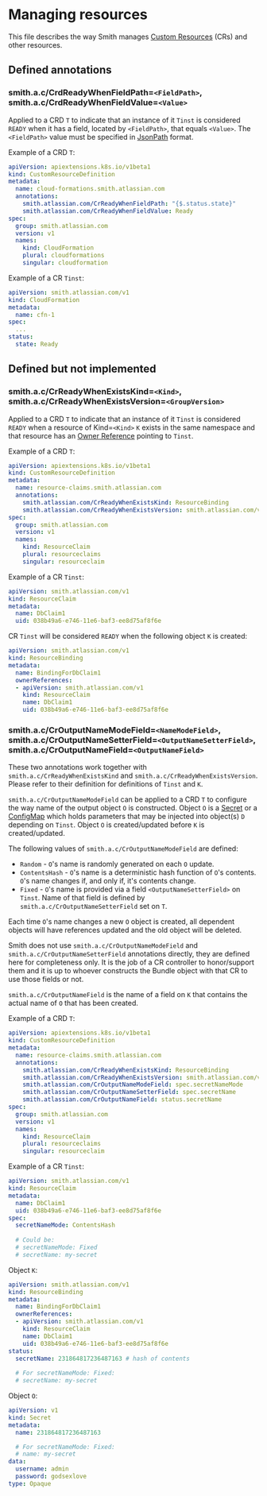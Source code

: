 # Managing resources

This file describes the way Smith manages
[Custom Resources](https://kubernetes.io/docs/concepts/api-extension/custom-resources/) (CRs) and other resources.

## Defined annotations

### smith.a.c/CrdReadyWhenFieldPath=`<FieldPath>`, smith.a.c/CrdReadyWhenFieldValue=`<Value>`

Applied to a CRD `T` to indicate that an instance of it `Tinst` is considered `READY` when it has a field,
located by `<FieldPath>`, that equals `<Value>`. The `<FieldPath>` value must be specified in
[JsonPath](http://goessner.net/articles/JsonPath/) format.

Example of a CRD `T`:

```yaml
apiVersion: apiextensions.k8s.io/v1beta1
kind: CustomResourceDefinition
metadata:
  name: cloud-formations.smith.atlassian.com
  annotations:
    smith.atlassian.com/CrReadyWhenFieldPath: "{$.status.state}"
    smith.atlassian.com/CrReadyWhenFieldValue: Ready
spec:
  group: smith.atlassian.com
  version: v1
  names:
    kind: CloudFormation
    plural: cloudformations
    singular: cloudformation
```

Example of a CR `Tinst`:

```yaml
apiVersion: smith.atlassian.com/v1
kind: CloudFormation
metadata:
  name: cfn-1
spec:
  ...
status:
  state: Ready
```

## Defined but not implemented

### smith.a.c/CrReadyWhenExistsKind=`<Kind>`, smith.a.c/CrReadyWhenExistsVersion=`<GroupVersion>`

Applied to a CRD `T` to indicate that an instance of it `Tinst` is considered `READY` when a resource of
Kind=`<Kind>` `K` exists in the same namespace and that resource has an
[Owner Reference](https://kubernetes.io/docs/api-reference/v1.5/#ownerreference-v1) pointing to `Tinst`.

Example of a CRD `T`:

```yaml
apiVersion: apiextensions.k8s.io/v1beta1
kind: CustomResourceDefinition
metadata:
  name: resource-claims.smith.atlassian.com
  annotations:
    smith.atlassian.com/CrReadyWhenExistsKind: ResourceBinding
    smith.atlassian.com/CrReadyWhenExistsVersion: smith.atlassian.com/v1
spec:
  group: smith.atlassian.com
  version: v1
  names:
    kind: ResourceClaim
    plural: resourceclaims
    singular: resourceclaim
```

Example of a CR `Tinst`:

```yaml
apiVersion: smith.atlassian.com/v1
kind: ResourceClaim
metadata:
  name: DbClaim1
  uid: 038b49a6-e746-11e6-baf3-ee8d75af8f6e
```

CR `Tinst` will be considered `READY` when the following object `K` is created:

```yaml
apiVersion: smith.atlassian.com/v1
kind: ResourceBinding
metadata:
  name: BindingForDbClaim1
  ownerReferences:
  - apiVersion: smith.atlassian.com/v1
    kind: ResourceClaim
    name: DbClaim1
    uid: 038b49a6-e746-11e6-baf3-ee8d75af8f6e
```

### smith.a.c/CrOutputNameModeField=`<NameModeField>`, smith.a.c/CrOutputNameSetterField=`<OutputNameSetterField>`, smith.a.c/CrOutputNameField=`<OutputNameField>`

These two annotations work together with `smith.a.c/CrReadyWhenExistsKind` and `smith.a.c/CrReadyWhenExistsVersion`.
Please refer to their definition for definitions of `Tinst` and `K`.

`smith.a.c/CrOutputNameModeField` can be applied to a CRD `T` to configure the way name of the output object `O`
is constructed. Object `O` is a [Secret](https://kubernetes.io/docs/user-guide/secrets/) or a
[ConfigMap](https://kubernetes.io/docs/user-guide/configmap/) which holds parameters that may be injected into
object(s) `D` depending on `Tinst`. Object `O` is created/updated before `K` is created/updated.

The following values of `smith.a.c/CrOutputNameModeField` are defined:
- `Random` - `O`'s name is randomly generated on each `O` update.
- `ContentsHash` - `O`'s name is a deterministic hash function of `O`'s contents. `O`'s name changes if, and only if, it's contents change.
- `Fixed` - `O`'s name is provided via a field `<OutputNameSetterField>` on `Tinst`. Name of that field is defined by
`smith.a.c/CrOutputNameSetterField` set on `T`.

Each time `O`'s name changes a new `O` object is created, all dependent objects will have references updated and the old object will be deleted.

Smith does not use `smith.a.c/CrOutputNameModeField` and `smith.a.c/CrOutputNameSetterField` annotations directly,
they are defined here for completeness only. It is the job of a CR controller to honor/support them and it is up to
whoever constructs the Bundle object with that CR to use those fields or not.

`smith.a.c/CrOutputNameField` is the name of a field on `K` that contains the actual name of `O` that has been created.

Example of a CRD `T`:

```yaml
apiVersion: apiextensions.k8s.io/v1beta1
kind: CustomResourceDefinition
metadata:
  name: resource-claims.smith.atlassian.com
  annotations:
    smith.atlassian.com/CrReadyWhenExistsKind: ResourceBinding
    smith.atlassian.com/CrReadyWhenExistsVersion: smith.atlassian.com/v1
    smith.atlassian.com/CrOutputNameModeField: spec.secretNameMode
    smith.atlassian.com/CrOutputNameSetterField: spec.secretName
    smith.atlassian.com/CrOutputNameField: status.secretName
spec:
  group: smith.atlassian.com
  version: v1
  names:
    kind: ResourceClaim
    plural: resourceclaims
    singular: resourceclaim
```

Example of a CR `Tinst`:

```yaml
apiVersion: smith.atlassian.com/v1
kind: ResourceClaim
metadata:
  name: DbClaim1
  uid: 038b49a6-e746-11e6-baf3-ee8d75af8f6e
spec:
  secretNameMode: ContentsHash
  
  # Could be:
  # secretNameMode: Fixed
  # secretName: my-secret
```

Object `K`:

```yaml
apiVersion: smith.atlassian.com/v1
kind: ResourceBinding
metadata:
  name: BindingForDbClaim1
  ownerReferences:
  - apiVersion: smith.atlassian.com/v1
    kind: ResourceClaim
    name: DbClaim1
    uid: 038b49a6-e746-11e6-baf3-ee8d75af8f6e
status:
  secretName: 231864817236487163 # hash of contents
  
  # For secretNameMode: Fixed:
  # secretName: my-secret
```

Object `O`:

```yaml
apiVersion: v1
kind: Secret
metadata:
  name: 231864817236487163

  # For secretNameMode: Fixed:
  # name: my-secret
data:
  username: admin
  password: godsexlove
type: Opaque
```
